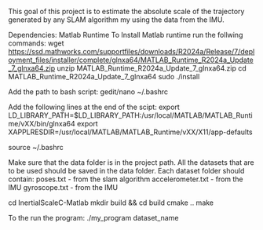 This goal of this project is to estimate the absolute scale of the trajectory generated by any SLAM algorithm my using the data from the IMU. 

Dependencies:
Matlab Runtime
To Install Matlab runtime run the follwing commands:
wget https://ssd.mathworks.com/supportfiles/downloads/R2024a/Release/7/deployment_files/installer/complete/glnxa64/MATLAB_Runtime_R2024a_Update_7_glnxa64.zip
unzip MATLAB_Runtime_R2024a_Update_7_glnxa64.zip
cd MATLAB_Runtime_R2024a_Update_7_glnxa64
sudo ./install

Add the path to bash script:
gedit/nano ~/.bashrc

Add the following lines at the end of the scipt:
export LD_LIBRARY_PATH=$LD_LIBRARY_PATH:/usr/local/MATLAB/MATLAB_Runtime/vXX/bin/glnxa64
export XAPPLRESDIR=/usr/local/MATLAB/MATLAB_Runtime/vXX/X11/app-defaults

source ~/.bashrc

Make sure that the data folder is in the project path. All the datasets that are to be used should be saved in the data folder. Each dataset folder should contain:
poses.txt -  from the slam algorithm
accelerometer.txt - from the IMU
gyroscope.txt - from the IMU

cd InertialScaleC-Matlab
mkdir build && cd build
cmake ..
make

To the run the program:
./my_program dataset_name

